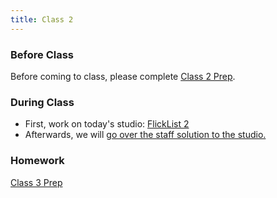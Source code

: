 ```yaml
---
title: Class 2
---
```


### Before Class
Before coming to class, please complete [Class 2 Prep](../class2-prep).

### During Class
* First, work on today's studio: [FlickList 2](../studios/flicklist-2)
* Afterwards, we will <a href="https://youtu.be/9RoQL9rtQtU" target="_blank">go over the staff solution to the studio.</a>

### Homework
[Class 3 Prep](../class3-prep)
